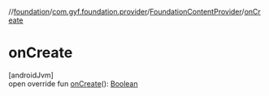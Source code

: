 //[foundation](../../../index.md)/[com.gyf.foundation.provider](../index.md)/[FoundationContentProvider](index.md)/[onCreate](on-create.md)

# onCreate

[androidJvm]\
open override fun [onCreate](on-create.md)(): [Boolean](https://kotlinlang.org/api/core/kotlin-stdlib/kotlin/-boolean/index.html)